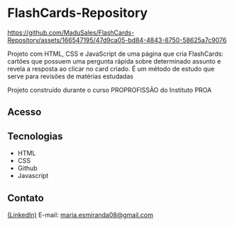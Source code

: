 # FlashCards-Repository

https://github.com/MaduSales/FlashCards-Repository/assets/166547195/47d9ca05-bd84-4843-8750-58625a7c9076


Projeto com HTML, CSS e JavaScript de uma página que cria FlashCards: cartões que possuem uma pergunta rápida sobre determinado assunto e revela a resposta ao clicar no card criado. É um método de estudo que serve para revisões de matérias estudadas

Projeto construído durante o curso PROPROFISSÃO do Instituto PROA


## Acesso
[](https://madusales.github.io/FlashCards-Repository/)

## Tecnologias
- HTML
- CSS
- Github
- Javascript

## Contato
[(LinkedIn)](www.linkedin.com/in/maria-eduarda-de-sales-78a04221b)
E-mail: maria.esmiranda08@gmail.com
